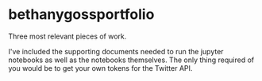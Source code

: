 # bethanygossportfolio
Three most relevant pieces of work.

I've included the supporting documents needed to run the jupyter notebooks as well as the notebooks themselves. 
The only thing required of you would be to get your own tokens for the Twitter API. 
